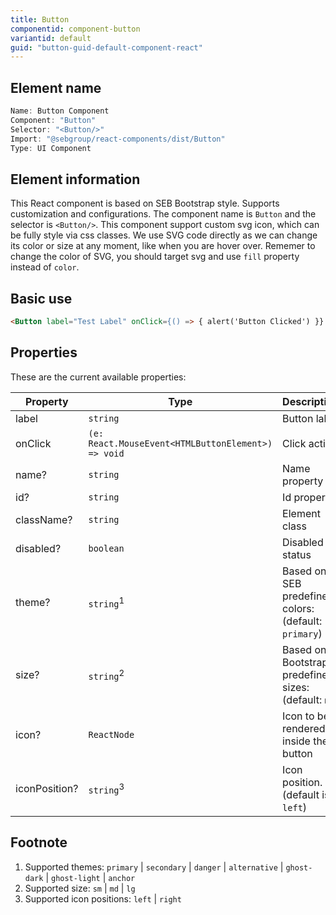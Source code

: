 ```yaml
---
title: Button
componentid: component-button
variantid: default
guid: "button-guid-default-component-react"
---
```


## Element name

```javascript
Name: Button Component
Component: "Button"
Selector: "<Button/>"
Import: "@sebgroup/react-components/dist/Button"
Type: UI Component
```

## Element information

This React component is based on SEB Bootstrap style. Supports customization and configurations. The component name is `Button` and the selector is `<Button/>`. This component support custom svg icon, which can be fully style via css classes. We use SVG code directly as we can change its color or size at any moment, like when you are hover over. Rememer to change the color of SVG, you should target svg and use `fill` property instead of `color`.

## Basic use

```html
<Button label="Test Label" onClick={() => { alert('Button Clicked') }} />
```

## Properties

These are the current available properties:

| Property      | Type                                               | Description                                          |
| ------------- | -------------------------------------------------- | ---------------------------------------------------- |
| label         | `string`                                           | Button label                                         |
| onClick       | `(e: React.MouseEvent<HTMLButtonElement>) => void` | Click action                                         |
| name?         | `string`                                           | Name property                                        |
| id?           | `string`                                           | Id property                                          |
| className?    | `string`                                           | Element class                                        |
| disabled?     | `boolean`                                          | Disabled status                                      |
| theme?        | `string`<sup>1</sup>                               | Based on SEB predefined colors: (default: `primary`) |
| size?         | `string`<sup>2</sup>                               | Based on Bootstrap predefined sizes: (default: `md`) |
| icon?         | `ReactNode`                                        | Icon to be rendered inside the button                |
| iconPosition? | `string`<sup>3</sup>                               | Icon position. (default is `left`)                   |

## Footnote

1. Supported themes: `primary` | `secondary` | `danger` | `alternative` | `ghost-dark` | `ghost-light` | `anchor`
2. Supported size: `sm` | `md` | `lg`
3. Supported icon positions: `left` | `right`
